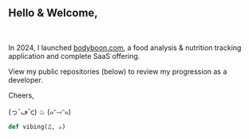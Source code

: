 <h2>Hello & Welcome, </h2><br/>

In 2024, I launched [bodyboon.com](https://bodyboon.com/), a food analysis & nutrition tracking application and complete SaaS offering.

View my public repositories (below) to review my progression as a developer.

Cheers,

(っ˘ڡ˘ς) ♨ (๑ᵔ⤙ᵔ๑)<br/>

```python
def vibing(♫, ☕︎)
```
